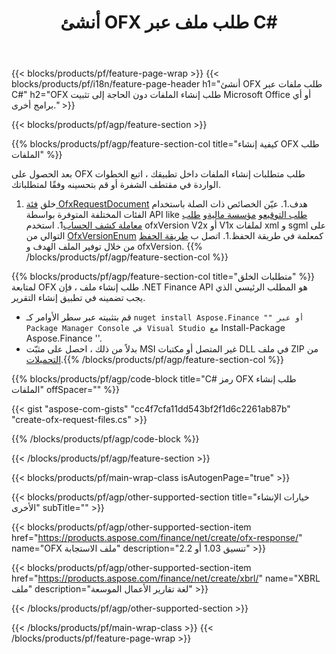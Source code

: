 ﻿---
title: أنشئ OFX طلب ملف عبر C#
description: نموذج التعليمات البرمجية لـ OFX طلب إنشاء ملف. استخدم API رمز المثال للدفعة OFX لإنشاء ملفات الطلب داخل التطبيقات المستندة إلى .NET. 
url: /ar/net/create/ofx-request/
family: finance
platformtag: net
feature: create
informat: OFX Request
outformat: 
otherformats: OFX Response
---
{{< blocks/products/pf/feature-page-wrap >}}
{{< blocks/products/pf/i18n/feature-page-header h1="أنشئ OFX طلب ملفات عبر C#" h2="OFX طلب إنشاء الملفات دون الحاجة إلى تثبيت Microsoft Office أو أي برامج أخرى." >}}

{{< blocks/products/pf/agp/feature-section >}}

{{% blocks/products/pf/agp/feature-section-col title="كيفية إنشاء OFX طلب الملفات" %}}

بعد الحصول على OFX طلب متطلبات إنشاء الملفات داخل تطبيقك ، اتبع الخطوات الواردة في مقتطف الشفرة أو قم بتحسينه وفقًا لمتطلباتك.

1. خلق [فئة OfxRequestDocument](https://apireference.aspose.com/finance/net/aspose.finance.ofx/ofxrequestdocument) هدف.1. عيّن الخصائص ذات الصلة باستخدام الفئات المختلفة المتوفرة بواسطة API like [طلب التوقيع](https://apireference.aspose.com/finance/net/aspose.finance.ofx.signon/signonrequest)و [مؤسسة مالية](https://apireference.aspose.com/finance/net/aspose.finance.ofx.signon/financialinstitution)و [طلب معاملة كشف الحساب](https://apireference.aspose.com/finance/net/aspose.finance.ofx.bank/statementtransactionrequest)1. استخدم ofxVersion V2x أو V1x لملفات xml و sgml على التوالي من [OfxVersionEnum](https://apireference.aspose.com/finance/net/aspose.finance.ofx/ofxversionenum) كمعلمة في طريقة الحفظ.1. اتصل ب [طريقة الحفظ](https://apireference.aspose.com/finance/net/aspose.finance.ofx/ofxrequestdocument/methods/save) من خلال توفير الملف الهدف و ofxVersion.
{{% /blocks/products/pf/agp/feature-section-col %}}

{{% blocks/products/pf/agp/feature-section-col title="متطلبات الخلق" %}}
لمتابعة OFX طلب إنشاء ملف ، فإن .NET Finance API هو المطلب الرئيسي الذي يجب تضمينه في تطبيق إنشاء التقرير. 
- قم بتثبيته عبر سطر الأوامر كـ `` nuget install Aspose.Finance "" أو عبر Package Manager Console في Visual Studio مع `` Install-Package Aspose.Finance ''.
- بدلاً من ذلك ، احصل على مثبّت MSI غير المتصل أو مكتبات DLL في ملف ZIP من [التحميلات](https://downloads.aspose.com/finance/net).{{% /blocks/products/pf/agp/feature-section-col %}}

{{% blocks/products/pf/agp/code-block title="C# رمز OFX طلب إنشاء الملفات" offSpacer="" %}}

{{< gist "aspose-com-gists" "cc4f7cfa11dd543bf2f1d6c2261ab87b" "create-ofx-request-files.cs" >}}

{{% /blocks/products/pf/agp/code-block %}}

{{< /blocks/products/pf/agp/feature-section >}}

{{< blocks/products/pf/main-wrap-class isAutogenPage="true" >}}

{{< blocks/products/pf/agp/other-supported-section title="خيارات الإنشاء الأخرى" subTitle="" >}}

{{< blocks/products/pf/agp/other-supported-section-item href="https://products.aspose.com/finance/net/create/ofx-response/" name="OFX ملف الاستجابة" description="تنسيق 1.03 أو 2.2" >}}

{{< blocks/products/pf/agp/other-supported-section-item href="https://products.aspose.com/finance/net/create/xbrl/" name="XBRL ملف" description="لغة تقارير الأعمال الموسعة" >}}


{{< /blocks/products/pf/agp/other-supported-section >}}

{{< /blocks/products/pf/main-wrap-class >}}
{{< /blocks/products/pf/feature-page-wrap >}}